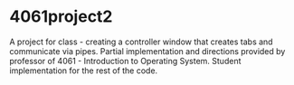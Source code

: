 # 4061project2
A project for class - creating a controller window that creates tabs and communicate via pipes. 
Partial implementation and directions provided by professor of 4061 - Introduction to Operating System. 
Student implementation for the rest of the code. 
